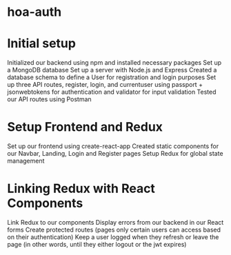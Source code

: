 # hoa-auth

# Initial setup

Initialized our backend using npm and installed necessary packages
Set up a MongoDB database
Set up a server with Node.js and Express
Created a database schema to define a User for registration and login purposes
Set up three API routes, register, login, and currentuser using passport + jsonwebtokens for authentication and validator for input validation
Tested our API routes using Postman

# Setup Frontend and Redux

Set up our frontend using create-react-app
Created static components for our Navbar, Landing, Login and Register pages
Setup Redux for global state management

# Linking Redux with React Components

Link Redux to our components
Display errors from our backend in our React forms
Create protected routes (pages only certain users can access based on their authentication)
Keep a user logged when they refresh or leave the page (in other words, until they either logout or the jwt expires)
